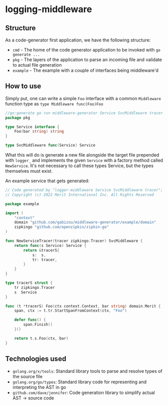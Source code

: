 # logging-middleware

## Structure

As a code-generator first application, we have the following structure:
- `cmd` - The home of the code generator application to be invoked with `go generate ...`
- `pkg` - The layers of the application to parse an incoming file and validate to actual file generation
- `example` - The example with a couple of interfaces being middleware'd

## How to use

Simply put, one can write a simple `Foo` interface with a common 
`Middleware` function type as `type Middleware func(Foo)Foo`
```go
//go:generate go run middleware-generator Service SvcMiddleware tracer
package pkg

type Service interface {
	Foo(bar string) string
}

type SvcMiddleware func(Service) Service
```

What this will do is generate a new file alongside the target file
prepended with `logger_` and implements the given `Service` with a factory
method called `NewService`. It's not necessary to call these types Service,
but the types themselves must exist.

An example service that gets generated:
```go
// Code generated by "logger-middleware Service SvcMiddleware tracer"; DO NOT EDIT.
// Copyright (c) 2022 Merit International Inc. All Rights Reserved

package example

import (
	"context"
	domain "github.com/gabizou/middleware-generator/example/domain"
	zipkingo "github.com/openzipkin/zipkin-go"
)

func NewServiceTracer(tracer zipkingo.Tracer) SvcMiddleware {
	return func(s Service) Service {
		return &tracerS{
			s:  s,
			tr: tracer,
		}
	}
}

type tracerS struct {
	tr zipkingo.Tracer
	s  Service
}

func (t *tracerS) Foo(ctx context.Context, bar string) domain.Merit {
	span, ctx := t.tr.StartSpanFromContext(ctx, "Foo")

	defer func() {
		span.Finish()
	}()

	return t.s.Foo(ctx, bar)
}

```

## Technologies used

- `golang.org/x/tools`: Standard library tools to parse and resolve types of the source file
- `golang.org/go/types`: Standard library code for representing and interpreting the AST in go
- `github.com/dave/jennifer`: Code generation library to simplify actual AST -> source code



